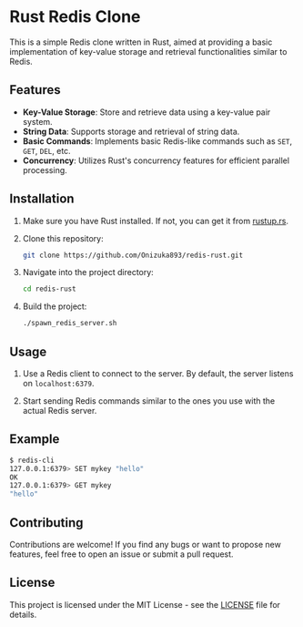 # Rust Redis Clone

This is a simple Redis clone written in Rust, aimed at providing a basic implementation of key-value storage and retrieval functionalities similar to Redis.

## Features

- **Key-Value Storage**: Store and retrieve data using a key-value pair system.
- **String Data**: Supports storage and retrieval of string data.
- **Basic Commands**: Implements basic Redis-like commands such as `SET`, `GET`, `DEL`, etc.
- **Concurrency**: Utilizes Rust's concurrency features for efficient parallel processing.

## Installation

1. Make sure you have Rust installed. If not, you can get it from [rustup.rs](https://rustup.rs/).
2. Clone this repository:

   ```bash
   git clone https://github.com/Onizuka893/redis-rust.git
   ```

3. Navigate into the project directory:

   ```bash
   cd redis-rust
   ```

4. Build the project:

   ```bash
   ./spawn_redis_server.sh
   ```

## Usage

1. Use a Redis client to connect to the server. By default, the server listens on `localhost:6379`.

2. Start sending Redis commands similar to the ones you use with the actual Redis server.

## Example

```bash
$ redis-cli
127.0.0.1:6379> SET mykey "hello"
OK
127.0.0.1:6379> GET mykey
"hello"
```

## Contributing

Contributions are welcome! If you find any bugs or want to propose new features, feel free to open an issue or submit a pull request.

## License

This project is licensed under the MIT License - see the [LICENSE](LICENSE) file for details.
